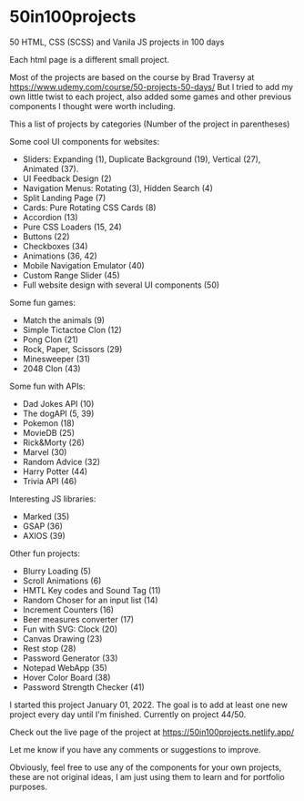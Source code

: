 # 50in100projects

50 HTML, CSS (SCSS) and Vanila JS projects in 100 days

Each html page is a different small project.

Most of the projects are based on the course by Brad Traversy at
https://www.udemy.com/course/50-projects-50-days/
But I tried to add my own little twist to each project, also added some games and other previous components I thought were worth including.

This a list of projects by categories (Number of the project in parentheses)

Some cool UI components for websites:

- Sliders: Expanding (1), Duplicate Background (19), Vertical (27), Animated (37).
- UI Feedback Design (2)
- Navigation Menus: Rotating (3), Hidden Search (4)
- Split Landing Page (7)
- Cards: Pure Rotating CSS Cards (8)
- Accordion (13)
- Pure CSS Loaders (15, 24)
- Buttons (22)
- Checkboxes (34)
- Animations (36, 42)
- Mobile Navigation Emulator (40)
- Custom Range Slider (45)
- Full website design with several UI components (50)

Some fun games:

- Match the animals (9)
- Simple Tictactoe Clon (12)
- Pong Clon (21)
- Rock, Paper, Scissors (29)
- Minesweeper (31)
- 2048 Clon (43)

Some fun with APIs:

- Dad Jokes API (10)
- The dogAPI (5, 39)
- Pokemon (18)
- MovieDB (25)
- Rick&Morty (26)
- Marvel (30)
- Random Advice (32)
- Harry Potter (44)
- Trivia API (46)

Interesting JS libraries:

- Marked (35)
- GSAP (36)
- AXIOS (39)

Other fun projects:

- Blurry Loading (5)
- Scroll Animations (6)
- HMTL Key codes and Sound Tag (11)
- Random Choser for an input list (14)
- Increment Counters (16)
- Beer measures converter (17)
- Fun with SVG: Clock (20)
- Canvas Drawing (23)
- Rest stop (28)
- Password Generator (33)
- Notepad WebApp (35)
- Hover Color Board (38)
- Password Strength Checker (41)

I started this project January 01, 2022.
The goal is to add at least one new project every day until I'm finished. Currently on project 44/50.

Check out the live page of the project at
https://50in100projects.netlify.app/

Let me know if you have any comments or suggestions to improve.

Obviously, feel free to use any of the components for your own projects, these are not original ideas, I am just using them to learn and for portfolio purposes.
